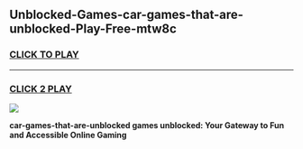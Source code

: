 
## Unblocked-Games-car-games-that-are-unblocked-Play-Free-mtw8c
<h3>
<a href="https://premium76.site?title=car-games-that-are-unblocked&ref=18A1">CLICK TO PLAY</a></h3>
<hr>

<h3>
<a href="https://premium76.site?title=car-games-that-are-unblocked&ref=18A1">CLICK 2 PLAY</a>
  
</h3>

<a href="https://premium76.site?title=car-games-that-are-unblocked&ref=18A1"><img src="https://clearcache.store/games.png"></a>


**car-games-that-are-unblocked games unblocked: Your Gateway to Fun and Accessible Online Gaming**
